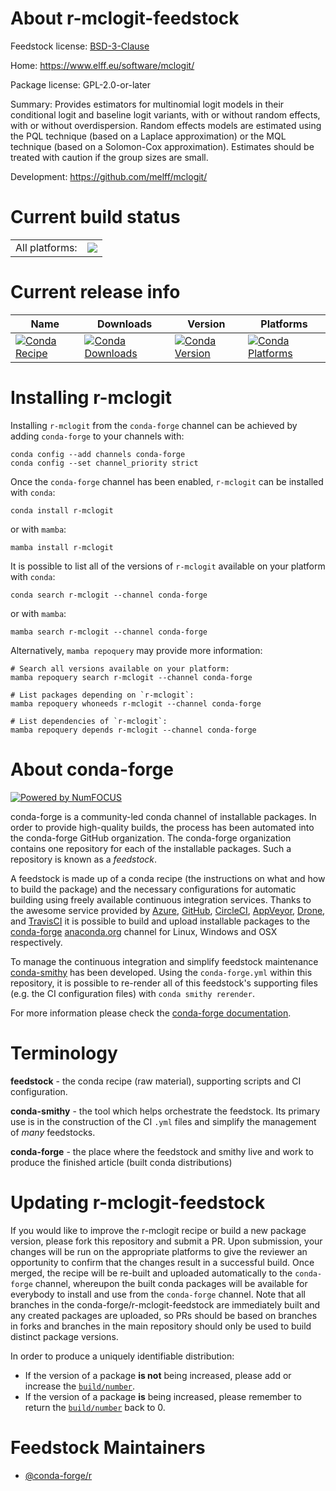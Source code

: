 About r-mclogit-feedstock
=========================

Feedstock license: [BSD-3-Clause](https://github.com/conda-forge/r-mclogit-feedstock/blob/main/LICENSE.txt)

Home: https://www.elff.eu/software/mclogit/

Package license: GPL-2.0-or-later

Summary: Provides estimators for multinomial logit models in their conditional logit and baseline logit variants, with or without random effects, with or without overdispersion. Random effects models are estimated using the PQL technique (based on a Laplace approximation) or the MQL technique (based on a Solomon-Cox approximation). Estimates should be treated with caution if the group sizes are small.

Development: https://github.com/melff/mclogit/

Current build status
====================


<table><tr><td>All platforms:</td>
    <td>
      <a href="https://dev.azure.com/conda-forge/feedstock-builds/_build/latest?definitionId=18782&branchName=main">
        <img src="https://dev.azure.com/conda-forge/feedstock-builds/_apis/build/status/r-mclogit-feedstock?branchName=main">
      </a>
    </td>
  </tr>
</table>

Current release info
====================

| Name | Downloads | Version | Platforms |
| --- | --- | --- | --- |
| [![Conda Recipe](https://img.shields.io/badge/recipe-r--mclogit-green.svg)](https://anaconda.org/conda-forge/r-mclogit) | [![Conda Downloads](https://img.shields.io/conda/dn/conda-forge/r-mclogit.svg)](https://anaconda.org/conda-forge/r-mclogit) | [![Conda Version](https://img.shields.io/conda/vn/conda-forge/r-mclogit.svg)](https://anaconda.org/conda-forge/r-mclogit) | [![Conda Platforms](https://img.shields.io/conda/pn/conda-forge/r-mclogit.svg)](https://anaconda.org/conda-forge/r-mclogit) |

Installing r-mclogit
====================

Installing `r-mclogit` from the `conda-forge` channel can be achieved by adding `conda-forge` to your channels with:

```
conda config --add channels conda-forge
conda config --set channel_priority strict
```

Once the `conda-forge` channel has been enabled, `r-mclogit` can be installed with `conda`:

```
conda install r-mclogit
```

or with `mamba`:

```
mamba install r-mclogit
```

It is possible to list all of the versions of `r-mclogit` available on your platform with `conda`:

```
conda search r-mclogit --channel conda-forge
```

or with `mamba`:

```
mamba search r-mclogit --channel conda-forge
```

Alternatively, `mamba repoquery` may provide more information:

```
# Search all versions available on your platform:
mamba repoquery search r-mclogit --channel conda-forge

# List packages depending on `r-mclogit`:
mamba repoquery whoneeds r-mclogit --channel conda-forge

# List dependencies of `r-mclogit`:
mamba repoquery depends r-mclogit --channel conda-forge
```


About conda-forge
=================

[![Powered by
NumFOCUS](https://img.shields.io/badge/powered%20by-NumFOCUS-orange.svg?style=flat&colorA=E1523D&colorB=007D8A)](https://numfocus.org)

conda-forge is a community-led conda channel of installable packages.
In order to provide high-quality builds, the process has been automated into the
conda-forge GitHub organization. The conda-forge organization contains one repository
for each of the installable packages. Such a repository is known as a *feedstock*.

A feedstock is made up of a conda recipe (the instructions on what and how to build
the package) and the necessary configurations for automatic building using freely
available continuous integration services. Thanks to the awesome service provided by
[Azure](https://azure.microsoft.com/en-us/services/devops/), [GitHub](https://github.com/),
[CircleCI](https://circleci.com/), [AppVeyor](https://www.appveyor.com/),
[Drone](https://cloud.drone.io/welcome), and [TravisCI](https://travis-ci.com/)
it is possible to build and upload installable packages to the
[conda-forge](https://anaconda.org/conda-forge) [anaconda.org](https://anaconda.org/)
channel for Linux, Windows and OSX respectively.

To manage the continuous integration and simplify feedstock maintenance
[conda-smithy](https://github.com/conda-forge/conda-smithy) has been developed.
Using the ``conda-forge.yml`` within this repository, it is possible to re-render all of
this feedstock's supporting files (e.g. the CI configuration files) with ``conda smithy rerender``.

For more information please check the [conda-forge documentation](https://conda-forge.org/docs/).

Terminology
===========

**feedstock** - the conda recipe (raw material), supporting scripts and CI configuration.

**conda-smithy** - the tool which helps orchestrate the feedstock.
                   Its primary use is in the construction of the CI ``.yml`` files
                   and simplify the management of *many* feedstocks.

**conda-forge** - the place where the feedstock and smithy live and work to
                  produce the finished article (built conda distributions)


Updating r-mclogit-feedstock
============================

If you would like to improve the r-mclogit recipe or build a new
package version, please fork this repository and submit a PR. Upon submission,
your changes will be run on the appropriate platforms to give the reviewer an
opportunity to confirm that the changes result in a successful build. Once
merged, the recipe will be re-built and uploaded automatically to the
`conda-forge` channel, whereupon the built conda packages will be available for
everybody to install and use from the `conda-forge` channel.
Note that all branches in the conda-forge/r-mclogit-feedstock are
immediately built and any created packages are uploaded, so PRs should be based
on branches in forks and branches in the main repository should only be used to
build distinct package versions.

In order to produce a uniquely identifiable distribution:
 * If the version of a package **is not** being increased, please add or increase
   the [``build/number``](https://docs.conda.io/projects/conda-build/en/latest/resources/define-metadata.html#build-number-and-string).
 * If the version of a package **is** being increased, please remember to return
   the [``build/number``](https://docs.conda.io/projects/conda-build/en/latest/resources/define-metadata.html#build-number-and-string)
   back to 0.

Feedstock Maintainers
=====================

* [@conda-forge/r](https://github.com/conda-forge/r/)

